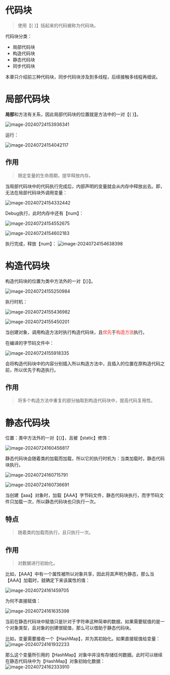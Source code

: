 # 代码块

> 使用【{ }】括起来的代码被称为代码块。

代码块分类：

- 局部代码块
- 构造代码块
- 静态代码块
- 同步代码块

本章只介绍前三种代码块，同步代码块涉及到多线程，后续接触多线程再细说。



# 局部代码块

**局部**和方法有关系，因此局部代码块的位置就是方法中的一对【{ }】。

![image-20240724153936341](assets/image-20240724153936341.png)

运行：

![image-20240724154042117](assets/image-20240724154042117.png)

## 作用

> 限定变量的生命周期，提早释放内存。

当局部代码块中的代码执行完成后，内部声明的变量就会从内存中释放出去。即，无法在局部代码块外调用变量：

![image-20240724154332442](assets/image-20240724154332442.png)

Debug执行，此时内存中还有【num】：

![image-20240724154552675](assets/image-20240724154552675.png)

![image-20240724154602183](assets/image-20240724154602183.png)

执行完成，释放【num】：
![image-20240724154638398](assets/image-20240724154638398.png)



# 构造代码块

构造代码块的位置为类中方法外的一对【{}】。

![image-20240724155250984](assets/image-20240724155250984.png)

执行时机：

![image-20240724155436982](assets/image-20240724155436982.png)

![image-20240724155450201](assets/image-20240724155450201.png)

当创建对象，调用构造方法时执行构造代码块，且<font color='#F56C6C'>**优先**</font>于<font color='#F56C6C'>**构造方法**</font>执行。

在编译的字节码文件中：

![image-20240724155918335](assets/image-20240724155918335.png)

会将构造代码块中的内容分别插入所以构造方法中，且插入的位置在原构造代码之前，所以优先于构造执行。

## 作用

> 将多个构造方法中重复的部分抽取到构造代码块中，提高代码复用性。



# 静态代码块

位置：类中方法外的一对【{}】，且被【static】修饰：

![image-20240724160456817](assets/image-20240724160456817.png)

静态代码块会随着类的加载而加载，所以它的执行时机为：当类加载时，静态代码块执行。

![image-20240724160715791](assets/image-20240724160715791.png)

![image-20240724160736691](assets/image-20240724160736691.png)

当创建【aaa】对象时，加载【AAA】字节码文件，静态代码块执行，而字节码文件只加载一次，所以静态代码块也只执行一次。

## 特点

> 随着类的加载而执行，且只执行一次。

## 作用

> 对数据进行初始化。

比如，【AAA】中有一个属性被所以对象共享，因此将其声明为静态，那么当【AAA】加载时，就确定下来该属性的值：

![image-20240724161459705](assets/image-20240724161459705.png)

为何不直接赋值：

![image-20240724161635398](assets/image-20240724161635398.png)

当前在静态代码块中赋值只是针对于字符串这种简单的数据，如果需要赋值的是一个对象类型，且对象的创建很赋值，那么可以借助于静态代码块。

比如，变量需要接收一个【HashMap】，并为其初始化。如果直接赋值给变量：
![image-20240724161932233](assets/image-20240724161932233.png)

那么这个变量所引用的【HashMap】对象中并没有存储任何数据。此时可以继续在静态代码块中为【HashMap】对象初始化数据：
![image-20240724162333910](assets/image-20240724162333910.png)